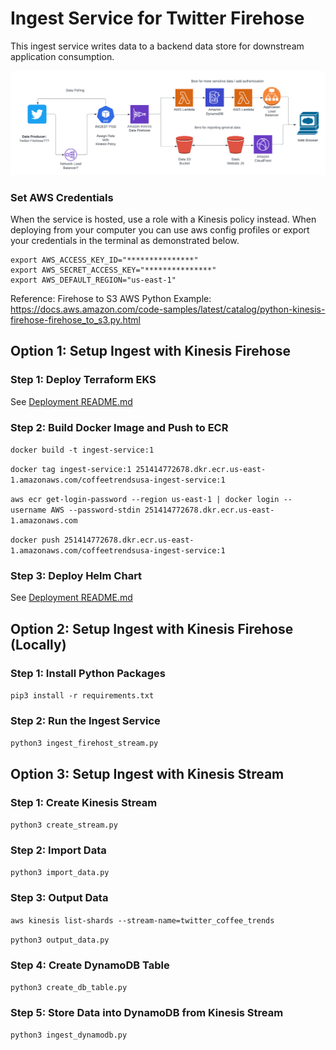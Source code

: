 # Ingest Service for Twitter Firehose

This ingest service writes data to a backend data store for downstream application consumption.

![Alt text](Assets/DataStream.png?raw=true "Twitter Data Stream Diagram")

### Set AWS Credentials

When the service is hosted, use a role with a Kinesis policy instead. 
When deploying from your computer you can use aws config profiles or export your credentials in the terminal as demonstrated below.

```
export AWS_ACCESS_KEY_ID="***************"
export AWS_SECRET_ACCESS_KEY="***************"
export AWS_DEFAULT_REGION="us-east-1"
```

Reference:
Firehose to S3 AWS Python Example: 
https://docs.aws.amazon.com/code-samples/latest/catalog/python-kinesis-firehose-firehose_to_s3.py.html

## Option 1: Setup Ingest with Kinesis Firehose

### Step 1: Deploy Terraform EKS

See [Deployment README.md](Deploy/README.md)

### Step 2: Build Docker Image and Push to ECR

`docker build -t ingest-service:1`

`docker tag ingest-service:1 251414772678.dkr.ecr.us-east-1.amazonaws.com/coffeetrendsusa-ingest-service:1`

`aws ecr get-login-password --region us-east-1 | docker login --username AWS --password-stdin 251414772678.dkr.ecr.us-east-1.amazonaws.com`

`docker push 251414772678.dkr.ecr.us-east-1.amazonaws.com/coffeetrendsusa-ingest-service:1`

### Step 3: Deploy Helm Chart

See [Deployment README.md](Deploy/README.md)

## Option 2: Setup Ingest with Kinesis Firehose (Locally)

### Step 1: Install Python Packages

`pip3 install -r requirements.txt`

### Step 2: Run the Ingest Service

`python3 ingest_firehost_stream.py`



## Option 3: Setup Ingest with Kinesis Stream

### Step 1: Create Kinesis Stream

`python3 create_stream.py`

### Step 2: Import Data

`python3 import_data.py`

### Step 3: Output Data

`aws kinesis list-shards --stream-name=twitter_coffee_trends`

`python3 output_data.py`

### Step 4: Create DynamoDB Table

`python3 create_db_table.py`

### Step 5: Store Data into DynamoDB from Kinesis Stream

`python3 ingest_dynamodb.py`
